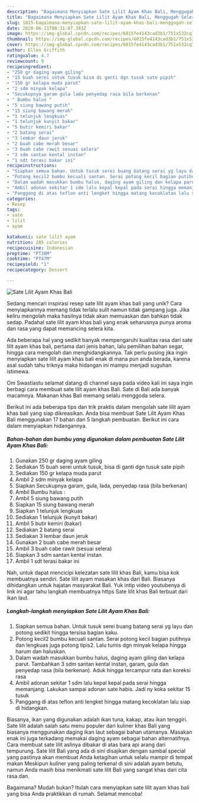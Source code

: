 ```yaml
---
description: "Bagaimana Menyiapkan Sate Lilit Ayam Khas Bali, Menggugah Selera"
title: "Bagaimana Menyiapkan Sate Lilit Ayam Khas Bali, Menggugah Selera"
slug: 1815-bagaimana-menyiapkan-sate-lilit-ayam-khas-bali-menggugah-selera
date: 2020-06-11T00:31:07.393Z
image: https://img-global.cpcdn.com/recipes/6015fe4143cad3b1/751x532cq70/sate-lilit-ayam-khas-bali-foto-resep-utama.jpg
thumbnail: https://img-global.cpcdn.com/recipes/6015fe4143cad3b1/751x532cq70/sate-lilit-ayam-khas-bali-foto-resep-utama.jpg
cover: https://img-global.cpcdn.com/recipes/6015fe4143cad3b1/751x532cq70/sate-lilit-ayam-khas-bali-foto-resep-utama.jpg
author: Ellen Griffith
ratingvalue: 4.7
reviewcount: 9
recipeingredient:
- "250 gr daging ayam giling"
- "15 buah serei untuk tusuk bisa di ganti dgn tusuk sate pipih"
- "150 gr kelapa muda parut"
- "2 sdm minyak kelapa"
- "Secukupnya garam gula lada penyedap rasa bila berkenan"
- " Bumbu halus "
- "5 siung bawang putih"
- "15 siung bawang merah"
- "1 telunjuk lengkuas"
- "1 telunjuk kunyit bakar"
- "5 butir kemiri bakar"
- "2 batang serai"
- "3 lembar daun jeruk"
- "2 buah cabe merah besar"
- "3 buah cabe rawit sesuai selera"
- "3 sdm santan kental instan"
- "1 sdt terasi bakar ini"
recipeinstructions:
- "Siapkan semua bahan. Untuk tusuk serei buang batang serai yg layu dan potong sedikit hingga tersisa bagian kaku."
- "Potong kecil2 bumbu kecuali santan. Serai potong kecil bagian putihnya dan lengkuas juga potong tipis2. Lalu tumis dgn minyak kelapa hingga harum dan haluskan."
- "Dalam wadah masukkan bumbu halus, daging ayam giling dan kelapa parut. Tambahkan 3 sdm santan kental instan, garam, gula dan penyedap rasa (bila berkenan). Aduk hingga tercampur rata dan koreksi rasa"
- "Ambil adonan sekitar 1 sdm lalu kepal kepal pada serai hingga memanjang. Lakukan sampai adonan sate habis. Jadi ny koka sekitar 15 tusuk"
- "Panggang di atas teflon anti lengket hingga matang kecoklatan lalu siap di hidangkan."
categories:
- Resep
tags:
- sate
- lilit
- ayam

katakunci: sate lilit ayam 
nutrition: 285 calories
recipecuisine: Indonesian
preptime: "PT38M"
cooktime: "PT47M"
recipeyield: "1"
recipecategory: Dessert

---
```



![Sate Lilit Ayam Khas Bali](https://img-global.cpcdn.com/recipes/6015fe4143cad3b1/751x532cq70/sate-lilit-ayam-khas-bali-foto-resep-utama.jpg)

Sedang mencari inspirasi resep sate lilit ayam khas bali yang unik? Cara menyiapkannya memang tidak terlalu sulit namun tidak gampang juga. Jika keliru mengolah maka hasilnya tidak akan memuaskan dan bahkan tidak sedap. Padahal sate lilit ayam khas bali yang enak seharusnya punya aroma dan rasa yang dapat memancing selera kita.

Ada beberapa hal yang sedikit banyak mempengaruhi kualitas rasa dari sate lilit ayam khas bali, pertama dari jenis bahan, lalu pemilihan bahan segar, hingga cara mengolah dan menghidangkannya. Tak perlu pusing jika ingin menyiapkan sate lilit ayam khas bali enak di mana pun anda berada, karena asal sudah tahu triknya maka hidangan ini mampu menjadi suguhan istimewa.

Om Swastiastu selamat datang di channel saya pada video kali ini saya ingin berbagi cara membuat sate lilit ayam khas Bali. Sate di Bali ada banyak macamnya. Makanan khas Bali memang selalu menggoda selera.


Berikut ini ada beberapa tips dan trik praktis dalam mengolah sate lilit ayam khas bali yang siap dikreasikan. Anda bisa membuat Sate Lilit Ayam Khas Bali menggunakan 17 bahan dan 5 langkah pembuatan. Berikut ini cara dalam menyiapkan hidangannya.

<!--inarticleads1-->

##### Bahan-bahan dan bumbu yang digunakan dalam pembuatan Sate Lilit Ayam Khas Bali:

1. Gunakan 250 gr daging ayam giling
1. Sediakan 15 buah serei untuk tusuk, bisa di ganti dgn tusuk sate pipih
1. Sediakan 150 gr kelapa muda parut
1. Ambil 2 sdm minyak kelapa
1. Siapkan Secukupnya garam, gula, lada, penyedap rasa (bila berkenan)
1. Ambil  Bumbu halus :
1. Ambil 5 siung bawang putih
1. Siapkan 15 siung bawang merah
1. Siapkan 1 telunjuk lengkuas
1. Sediakan 1 telunjuk (kunyit bakar)
1. Ambil 5 butir kemiri (bakar)
1. Sediakan 2 batang serai
1. Sediakan 3 lembar daun jeruk
1. Gunakan 2 buah cabe merah besar
1. Ambil 3 buah cabe rawit (sesuai selera)
1. Siapkan 3 sdm santan kental instan
1. Ambil 1 sdt terasi bakar ini


Nah, untuk dapat mencicipi kelezatan sate lilit khas Bali, kamu bisa kok membuatnya sendiri. Sate lilit ayam masakan khas dari Bali. Biasanya dihidangkan untuk hajatan masyarakat Bali. Yuk intip video youtubenya di link ini agar tahu langkah membuatnya https Sate lilit khas Bali terbuat dari ikan laut. 

<!--inarticleads2-->

##### Langkah-langkah menyiapkan Sate Lilit Ayam Khas Bali:

1. Siapkan semua bahan. Untuk tusuk serei buang batang serai yg layu dan potong sedikit hingga tersisa bagian kaku.
1. Potong kecil2 bumbu kecuali santan. Serai potong kecil bagian putihnya dan lengkuas juga potong tipis2. Lalu tumis dgn minyak kelapa hingga harum dan haluskan.
1. Dalam wadah masukkan bumbu halus, daging ayam giling dan kelapa parut. Tambahkan 3 sdm santan kental instan, garam, gula dan penyedap rasa (bila berkenan). Aduk hingga tercampur rata dan koreksi rasa
1. Ambil adonan sekitar 1 sdm lalu kepal kepal pada serai hingga memanjang. Lakukan sampai adonan sate habis. Jadi ny koka sekitar 15 tusuk
1. Panggang di atas teflon anti lengket hingga matang kecoklatan lalu siap di hidangkan.


Biasanya, ikan yang digunakan adalah ikan tuna, kakap, atau ikan tenggiri. Sate lilit adalah salah satu menu populer dari kuliner khas Bali yang biasanya menggunakan daging ikan laut sebagai bahan utamanya. Masakan enak ini juga terkadang memakai daging ayam sebagai bahan alternatifnya. Cara membuat sate lilit aslinya dibakar di atas bara api arang dari tempurung. Sate lilit Bali yang ada di sini disajikan dengan sambal special yang pastinya akan membuat Anda ketagihan untuk selalu mampir di tempat makan Meskipun kuliner yang paling terkenal di sini adalah ayam betutu, namun Anda masih bisa menikmati sate lilit Bali yang sangat khas dari cita rasa dan. 

Bagaimana? Mudah bukan? Itulah cara menyiapkan sate lilit ayam khas bali yang bisa Anda praktikkan di rumah. Selamat mencoba!
